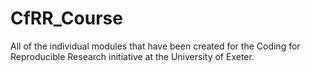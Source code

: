 # CfRR_Course
All of the individual modules that have been created for the Coding for Reproducible Research initiative at the University of Exeter.
